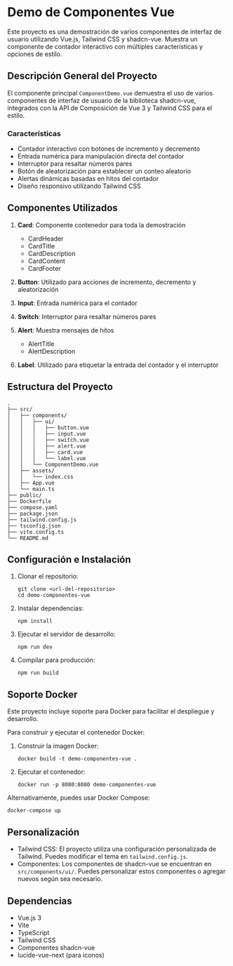 # Demo de Componentes Vue

Este proyecto es una demostración de varios componentes de interfaz de usuario utilizando Vue.js, Tailwind CSS y shadcn-vue. Muestra un componente de contador interactivo con múltiples características y opciones de estilo.

## Descripción General del Proyecto

El componente principal `ComponentDemo.vue` demuestra el uso de varios componentes de interfaz de usuario de la biblioteca shadcn-vue, integrados con la API de Composición de Vue 3 y Tailwind CSS para el estilo.

### Características

- Contador interactivo con botones de incremento y decremento
- Entrada numérica para manipulación directa del contador
- Interruptor para resaltar números pares
- Botón de aleatorización para establecer un conteo aleatorio
- Alertas dinámicas basadas en hitos del contador
- Diseño responsivo utilizando Tailwind CSS

## Componentes Utilizados

1. **Card**: Componente contenedor para toda la demostración
    - CardHeader
    - CardTitle
    - CardDescription
    - CardContent
    - CardFooter

2. **Button**: Utilizado para acciones de incremento, decremento y aleatorización

3. **Input**: Entrada numérica para el contador

4. **Switch**: Interruptor para resaltar números pares

5. **Alert**: Muestra mensajes de hitos
    - AlertTitle
    - AlertDescription

6. **Label**: Utilizado para etiquetar la entrada del contador y el interruptor

## Estructura del Proyecto

```
.
├── src/
│   ├── components/
│   │   ├── ui/
│   │   │   ├── button.vue
│   │   │   ├── input.vue
│   │   │   ├── switch.vue
│   │   │   ├── alert.vue
│   │   │   ├── card.vue
│   │   │   └── label.vue
│   │   └── ComponentDemo.vue
│   ├── assets/
│   │   └── index.css
│   ├── App.vue
│   └── main.ts
├── public/
├── Dockerfile
├── compose.yaml
├── package.json
├── tailwind.config.js
├── tsconfig.json
├── vite.config.ts
└── README.md
```

## Configuración e Instalación

1. Clonar el repositorio:
   ```shell
   git clone <url-del-repositorio>
   cd demo-componentes-vue
   ```

2. Instalar dependencias:
   ```shell
   npm install
   ```

3. Ejecutar el servidor de desarrollo:
   ```shell
   npm run dev
   ```

4. Compilar para producción:
   ```shell
   npm run build
   ```

## Soporte Docker

Este proyecto incluye soporte para Docker para facilitar el despliegue y desarrollo.

Para construir y ejecutar el contenedor Docker:

1. Construir la imagen Docker:
   ```shell
   docker build -t demo-componentes-vue .
   ```

2. Ejecutar el contenedor:
   ```shell
   docker run -p 8080:8080 demo-componentes-vue
   ```

Alternativamente, puedes usar Docker Compose:

```shell
docker-compose up
```


## Personalización

- Tailwind CSS: El proyecto utiliza una configuración personalizada de Tailwind. Puedes modificar el tema en `tailwind.config.js`.
- Componentes: Los componentes de shadcn-vue se encuentran en `src/components/ui/`. Puedes personalizar estos componentes o agregar nuevos según sea necesario.

## Dependencias

- Vue.js 3
- Vite
- TypeScript
- Tailwind CSS
- Componentes shadcn-vue
- lucide-vue-next (para iconos)
